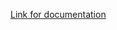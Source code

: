 <a href="https://github.com/merci-app/mcikit-podspec/wiki/Documenta%C3%A7%C3%A3o">Link for documentation</a>
